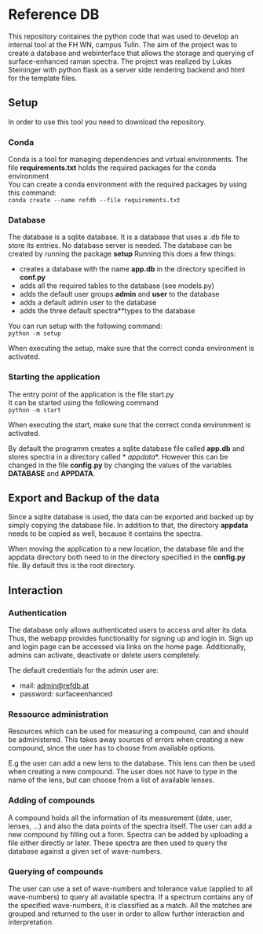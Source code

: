 # Reference DB

This repository containes the python code that was used to develop an internal tool at the FH WN, campus Tulln.
The aim of the project was to create a database and webinterface that allows the storage and querying of
surface-enhanced raman spectra.
The project was realized by Lukas Steininger with python flask as a server side rendering backend and html for the
template files.

## Setup

In order to use this tool you need to download the repository.

### Conda

Conda is a tool for managing dependencies and virtual environments.
The file **requirements.txt** holds the required packages for the conda environment\
You can create a conda environment with the required packages by using this command:\
`conda create --name refdb --file requirements.txt`

### Database

The database is a sqlite database. It is a database that uses a .db file to store its entries. No database server is
needed.
The database can be created by running the package **setup**
Running this does a few things:

* creates a database with the name **app.db** in the directory specified in **conf.py**
* adds all the required tables to the database (see models.py)
* adds the default user groups **admin** and **user** to the database
* adds a default admin user to the database
* adds the three default spectra**types to the database

You can run setup with the following command:\
`python -m setup`

When executing the setup, make sure that the correct conda environment is activated.

### Starting the application

The entry point of the application is the file start.py\
It can be started using the following command\
`python -m start`

When executing the start, make sure that the correct conda environment is activated.


By default the programm creates a sqlite database file called **app.db** and stores spectra in a directory called *
*appdata**.
However this can be changed in the file **config.py** by changing the values of the variables **DATABASE** and **APPDATA**.

## Export and Backup of the data

Since a sqlite database is used, the data can be exported and backed up by
simply copying the database file.
In addition to that, the directory **appdata** needs to be
copied as well, because it contains the spectra.

When moving the application to a new location, the database file and the appdata directory 
both need to in the directory specified in the **config.py** file. By default this is the root directory.


## Interaction

### Authentication

The database only allows authenticated users to access and alter its data. 
Thus, the webapp provides functionality for
signing up and login in. Sign up and login page can be accessed via links on the home page.
Additionally, admins can activate, deactivate or delete users completely.

The default credentials for the admin user are:
* mail: admin@refdb.at
* password: surfaceenhanced

### Ressource administration

Resources which can be used for measuring a compound, can and should be 
administered. This takes away sources of errors when
creating a new compound, since the user has to choose from available options.

E.g the user can add a new lens to the database. 
This lens can then be used when creating a new compound. 
The user does not have to type in the name of the lens, but can choose from a list of available lenses.

### Adding of compounds

A compound holds all the information of its measurement (date, user, lenses, ...) 
and also the data points of the spectra itself.
The user can add a new compound by filling out a form. 
Spectra can be added by uploading a file either directly or later.
These spectra are then used to query the database against a given set of wave-numbers.

### Querying of compounds

The user can use a set of wave-numbers and tolerance value 
(applied to all wave-numbers) to query all available spectra.
If a spectrum contains any of the specified wave-numbers, 
it is classified as a match.
All the matches are grouped and returned to the user in order to 
allow further interaction and interpretation.
